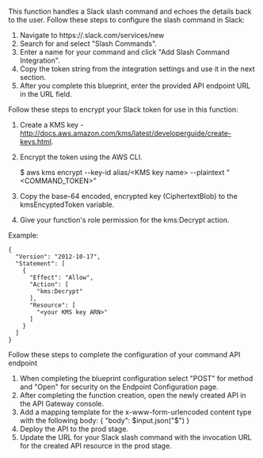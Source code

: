 This function handles a Slack slash command and echoes the details back to the user.
Follow these steps to configure the slash command in Slack:

1. Navigate to https://<your-team-domain>.slack.com/services/new
2. Search for and select "Slash Commands".
3. Enter a name for your command and click "Add Slash Command Integration".
4. Copy the token string from the integration settings and use it in the next section.
5. After you complete this blueprint, enter the provided API endpoint URL in the URL field.

Follow these steps to encrypt your Slack token for use in this function:

1. Create a KMS key - http://docs.aws.amazon.com/kms/latest/developerguide/create-keys.html.
2. Encrypt the token using the AWS CLI.
    
    $ aws kms encrypt --key-id alias/\<KMS key name\> --plaintext "\<COMMAND_TOKEN\>"

3. Copy the base-64 encoded, encrypted key (CiphertextBlob) to the kmsEncyptedToken variable.
4. Give your function's role permission for the kms:Decrypt action.

Example:

    {
      "Version": "2012-10-17",
      "Statement": [
        {
          "Effect": "Allow",
          "Action": [
            "kms:Decrypt"
          ],
          "Resource": [
            "<your KMS key ARN>"
          ]
        }
      ]
    }

Follow these steps to complete the configuration of your command API endpoint
1. When completing the blueprint configuration select "POST" for method and
   "Open" for security on the Endpoint Configuration page.
2. After completing the function creation, open the newly created API in the
   API Gateway console.
3. Add a mapping template for the x-www-form-urlencoded content type with the
   following body: { "body": $input.json("$") }
4. Deploy the API to the prod stage.
5. Update the URL for your Slack slash command with the invocation URL for the
   created API resource in the prod stage.
